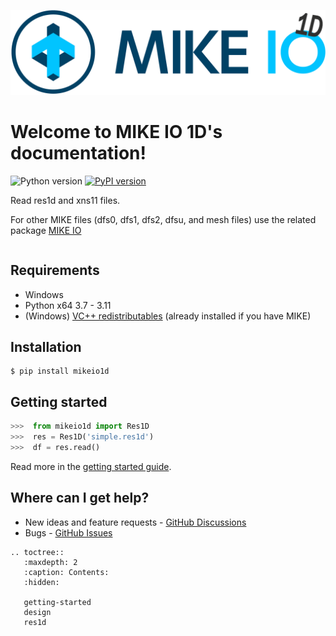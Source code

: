 ![](../images/logo/MIKE-IO-1D-Logo-Pos-RGB-nomargin.png)

# Welcome to MIKE IO 1D's documentation!
 ![Python version](https://img.shields.io/pypi/pyversions/mikeio1d.svg)
[![PyPI version](https://badge.fury.io/py/mikeio1d.svg)](https://badge.fury.io/py/mikeio1d)

Read res1d and xns11 files.

For other MIKE files (dfs0, dfs1, dfs2, dfsu, and mesh files) use the related package [MIKE IO](https://github.com/DHI/mikeio)

```{note} MIKE IO 1D is under development and could be subject to changes.
```

## Requirements

* Windows
* Python x64 3.7 - 3.11
* (Windows) [VC++ redistributables](https://support.microsoft.com/en-us/help/2977003/the-latest-supported-visual-c-downloads>) (already installed if you have MIKE)

## Installation

```
$ pip install mikeio1d
```

## Getting started

```python
>>>  from mikeio1d import Res1D
>>>  res = Res1D('simple.res1d')
>>>  df = res.read()
```

Read more in the [getting started guide](getting-started).


Where can I get help?
---------------------

* New ideas and feature requests - [GitHub Discussions](https://github.com/DHI/mikeio1d/discussions)
* Bugs - [GitHub Issues](https://github.com/DHI/mikeio1d/issues)

```{eval-rst}
.. toctree::
   :maxdepth: 2
   :caption: Contents:
   :hidden:

   getting-started
   design
   res1d
```
